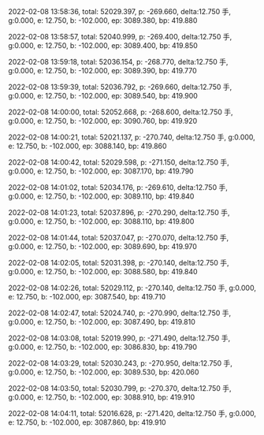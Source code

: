 2022-02-08 13:58:36, total: 52029.397, p: -269.660, delta:12.750 手, g:0.000, e: 12.750, b: -102.000, ep: 3089.380, bp: 419.880

2022-02-08 13:58:57, total: 52040.999, p: -269.400, delta:12.750 手, g:0.000, e: 12.750, b: -102.000, ep: 3089.400, bp: 419.850

2022-02-08 13:59:18, total: 52036.154, p: -268.770, delta:12.750 手, g:0.000, e: 12.750, b: -102.000, ep: 3089.390, bp: 419.770

2022-02-08 13:59:39, total: 52036.792, p: -269.660, delta:12.750 手, g:0.000, e: 12.750, b: -102.000, ep: 3089.540, bp: 419.900

2022-02-08 14:00:00, total: 52052.668, p: -268.600, delta:12.750 手, g:0.000, e: 12.750, b: -102.000, ep: 3090.760, bp: 419.920

2022-02-08 14:00:21, total: 52021.137, p: -270.740, delta:12.750 手, g:0.000, e: 12.750, b: -102.000, ep: 3088.140, bp: 419.860

2022-02-08 14:00:42, total: 52029.598, p: -271.150, delta:12.750 手, g:0.000, e: 12.750, b: -102.000, ep: 3087.170, bp: 419.790

2022-02-08 14:01:02, total: 52034.176, p: -269.610, delta:12.750 手, g:0.000, e: 12.750, b: -102.000, ep: 3089.110, bp: 419.840

2022-02-08 14:01:23, total: 52037.896, p: -270.290, delta:12.750 手, g:0.000, e: 12.750, b: -102.000, ep: 3088.110, bp: 419.800

2022-02-08 14:01:44, total: 52037.047, p: -270.070, delta:12.750 手, g:0.000, e: 12.750, b: -102.000, ep: 3089.690, bp: 419.970

2022-02-08 14:02:05, total: 52031.398, p: -270.140, delta:12.750 手, g:0.000, e: 12.750, b: -102.000, ep: 3088.580, bp: 419.840

2022-02-08 14:02:26, total: 52029.112, p: -270.140, delta:12.750 手, g:0.000, e: 12.750, b: -102.000, ep: 3087.540, bp: 419.710

2022-02-08 14:02:47, total: 52024.740, p: -270.990, delta:12.750 手, g:0.000, e: 12.750, b: -102.000, ep: 3087.490, bp: 419.810

2022-02-08 14:03:08, total: 52019.990, p: -271.490, delta:12.750 手, g:0.000, e: 12.750, b: -102.000, ep: 3086.830, bp: 419.790

2022-02-08 14:03:29, total: 52030.243, p: -270.950, delta:12.750 手, g:0.000, e: 12.750, b: -102.000, ep: 3089.530, bp: 420.060

2022-02-08 14:03:50, total: 52030.799, p: -270.370, delta:12.750 手, g:0.000, e: 12.750, b: -102.000, ep: 3088.910, bp: 419.910

2022-02-08 14:04:11, total: 52016.628, p: -271.420, delta:12.750 手, g:0.000, e: 12.750, b: -102.000, ep: 3087.860, bp: 419.910